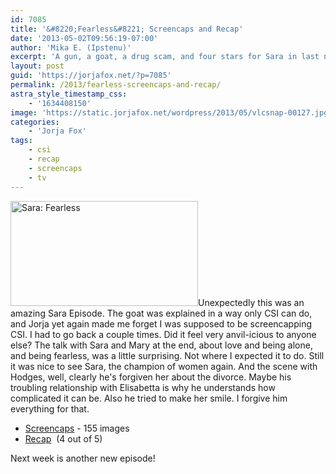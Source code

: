 ```yaml
---
id: 7085
title: '&#8220;Fearless&#8221; Screencaps and Recap'
date: '2013-05-02T09:56:19-07:00'
author: 'Mika E. (Ipstenu)'
excerpt: 'A gun, a goat, a drug scam, and four stars for Sara in last night''s CSI. If you didn''t watch it, you should.'
layout: post
guid: 'https://jorjafox.net/?p=7085'
permalink: /2013/fearless-screencaps-and-recap/
astra_style_timestamp_css:
    - '1634408150'
image: 'https://static.jorjafox.net/wordpress/2013/05/vlcsnap-00127.jpg'
categories:
    - 'Jorja Fox'
tags:
    - csi
    - recap
    - screencaps
    - tv
---
```


<a href="//jfo-static.net/wordpress/2013/05/vlcsnap-00150.jpg"><img class="alignleft size-medium wp-image-7096" src="//jfo-static.net/wordpress/2013/05/vlcsnap-00150.jpg" alt="Sara: Fearless" width="300" height="168" /></a>Unexpectedly this was an amazing Sara Episode. The goat was explained in a way only CSI can do, and Jorja yet again made me forget I was supposed to be screencapping CSI. I had to go back a couple times. Did it feel very anvil-icious to anyone else? The talk with Sara and Mary at the end, about love and being alone, and being fearless, was a little surprising. Not where I expected it to do. Still it was nice to see Sara, the champion of women again. And the scene with Hodges, well, clearly he's forgiven her about the divorce. Maybe his troubling relationship with Elisabetta is why he understands how complicated it can be. Also he tried to make her smile. I forgive him everything for that.
<ul>
 	<li><a href="https://jorjafox.net/gallery/tv/csi/season13/20fearless/">Screencaps</a> - 155 images</li>
 	<li><a href="https://jorjafox.net/wiki/Fearless">Recap</a>  (4 out of 5)</li>
</ul>
Next week is another new episode!